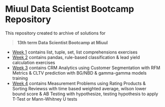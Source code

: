 <h1>Miuul Data Scientist Bootcamp Repository</h1>
<p>This repository created to archive of solutions for <blockquote><strong>13th term Data Scientist Bootcamp at Miuul</strong></blockquote></p>

<ul>
  <li><a href="/Week_01">Week 1</a> contains list, tuple, set, list comprehensions exercises</li>
  <li><a href="/Week_02">Week 2</a> contains pandas, rule-based classification &amp; lead yield calculation exercises</li>
  <li><a href="/Week_03">Week 3</a> contains CRM Analytics using Customer Segmentation with RFM Metrics &amp; CLTV prediction with BG/NBD &amp; gamma-gamma models training</li>
  <li><a href="/Week_04">Week 4</a> contains Measurement Problems using Rating Products &amp; Sorting Reviewss with time based weighted average, wilson lower bound score &amp; AB Testing with hypothesize, testing hypothesis to apply T-Test or Mann-Whitney U tests</li>
</ul>
